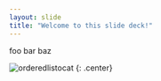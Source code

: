 ```yaml
---
layout: slide
title: "Welcome to this slide deck!"
---
```


foo bar baz

![orderedlistocat](https://octodex.github.com/images/orderedlistocat.png)
{: .center}
